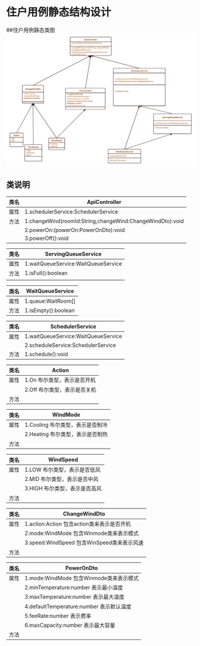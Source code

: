 # 住户用例静态结构设计

##住户用例静态类图
![User-static](user-static.png)



## 类说明


| 类名  |  ApiController   |
| -------- | --- |
| 属性  | 1.schedulerService:SchedulerService|
| 方法  | 1.changeWind(roomId:String,changeWind:ChangeWindDto):void    |
|       | 2.powerOn:(powerOn:PowerOnDto):void   |
|       | 3.powerOff():void   |




| 类名  |  ServingQueueService   |
| -------- | --- |
| 属性  | 1.waitQueueService:WaitQueueService|
| 方法  | 1.isFull():boolean  |
|       |    |





| 类名  |  WaitQueueService   |
| -------- | --- |
| 属性  | 1.queue:WaitRoom[]|
| 方法  | 1.isEmpty():boolean  |






| 类名  |  SchedulerService   |
| -------- | --- |
| 属性  | 1.waitQueueService:WaitQueueService|
|       | 2.scheduleService:SchedulerService|
| 方法  | 1.schedule():void    |






| 类名  |  Action   |
| -------- | --- |
| 属性  | 1.On  布尔类型，表示是否开机|
|       | 2.Off 布尔类型，表示是否关机 |
| 方法  |     |






| 类名  |  WindMode   |
| -------- | --- |
| 属性  | 1.Cooling  布尔类型，表示是否制冷 |
|       | 2.Heating  布尔类型，表示是否制热 |
| 方法  |     |





| 类名  |  WindSpeed   |
| -------- | --- |
| 属性  | 1.LOW  布尔类型，表示是否低风|
|       | 2.MID  布尔类型，表示是否中风 |
|       | 3.HIGH 布尔类型，表示是否高风 |
| 方法  |     |




| 类名  |  ChangeWindDto  |
| -------- | --- |
| 属性  | 1.action:Action  包含action类来表示是否开机 |
|       | 2.mode:WindMode  包含Winmode类来表示模式|
|       | 3.speed:WindSpeed 包含WinSpeed类来表示风速 |
| 方法  |     |





| 类名  |  PowerOnDto  |
| -------- | --- |
| 属性  | 1.mode:WindMode  包含Winmode类来表示模式|
|       | 2.minTemperature:number  表示最小温度 |
|       | 3.maxTemperature:number  表示最大温度|
|       | 4.defaultTemperature:number  表示默认温度|
|       | 5.feeRate:number  表示费率|
|       | 6.maxCapacity:number  表示最大容量|
| 方法  |     |



